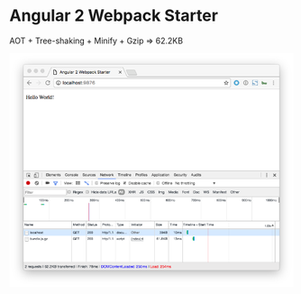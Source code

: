 # Angular 2 Webpack Starter

AOT + Tree-shaking + Minify + Gzip => 62.2KB

![Network Screenshot](./network.png)
